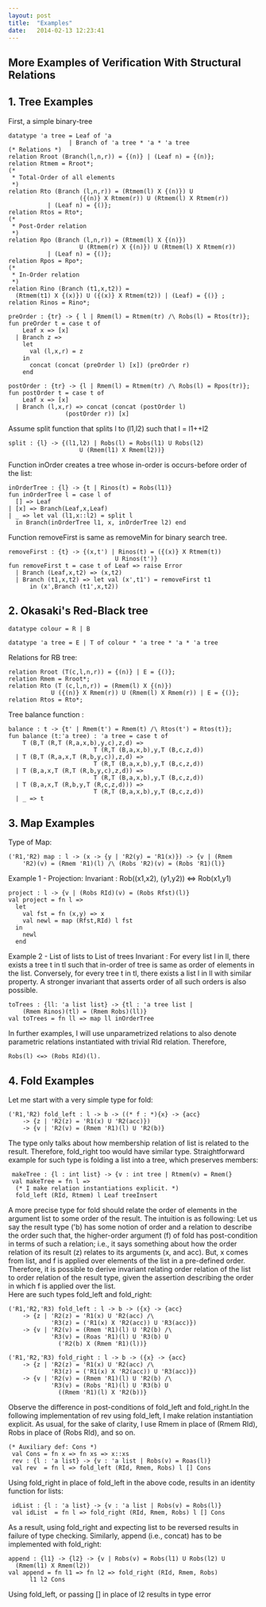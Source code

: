 ```yaml
---
layout: post
title:  "Examples"
date:   2014-02-13 12:23:41
--- 
```

More Examples of Verification With Structural Relations
-------------------------------------------------------
## 1. Tree Examples ##

 First, a simple binary-tree

    datatype 'a tree = Leaf of 'a
                     | Branch of 'a tree * 'a * 'a tree
    (* Relations *)
    relation Rroot (Branch(l,n,r)) = {(n)} | (Leaf n) = {(n)};
    relation Rtmem = Rroot*;
    (*
     * Total-Order of all elements
     *)
    relation Rto (Branch (l,n,r)) = (Rtmem(l) X {(n)}) U 
                        ({(n)} X Rtmem(r)) U (Rtmem(l) X Rtmem(r))
               | (Leaf n) = {()};
    relation Rtos = Rto*;
    (*
     * Post-Order relation
     *)
    relation Rpo (Branch (l,n,r)) = (Rtmem(l) X {(n)}) 
                        U (Rtmem(r) X {(n)}) U (Rtmem(l) X Rtmem(r))
               | (Leaf n) = {()};
    relation Rpos = Rpo*;
    (*
     * In-Order relation
     *)
    relation Rino (Branch (t1,x,t2)) = 
      (Rtmem(t1) X {(x)}) U ({(x)} X Rtmem(t2)) | (Leaf) = {()} ;
    relation Rinos = Rino*;
    
    preOrder : {tr} -> { l | Rmem(l) = Rtmem(tr) /\ Robs(l) = Rtos(tr)};
    fun preOrder t = case t of
        Leaf x => [x]
      | Branch z =>
        let
          val (l,x,r) = z
        in
          concat (concat (preOrder l) [x]) (preOrder r)
        end

    postOrder : {tr} -> {l | Rmem(l) = Rtmem(tr) /\ Robs(l) = Rpos(tr)};
    fun postOrder t = case t of
        Leaf x => [x]
      | Branch (l,x,r) => concat (concat (postOrder l) 
                    (postOrder r)) [x] 

Assume split function that splits l to (l1,l2) such that l = l1++l2

    split : {l} -> {(l1,l2) | Robs(l) = Robs(l1) U Robs(l2) 
                        U (Rmem(l1) X Rmem(l2))}
  
Function inOrder creates a tree whose in-order is occurs-before order
of the list:

    inOrderTree : {l} -> {t | Rinos(t) = Robs(l1)}
    fun inOrderTree l = case l of
      [] => Leaf
    | [x] => Branch(Leaf,x,Leaf)
    | _ => let val (l1,x::l2) = split l 
      in Branch(inOrderTree l1, x, inOrderTree l2) end

Function removeFirst is same as removeMin for binary search tree.

    removeFirst : {t} -> {(x,t') | Rinos(t) = ({(x)} X Rtmem(t))
                                  U Rinos(t')}
    fun removeFirst t = case t of Leaf => raise Error
      | Branch (Leaf,x,t2) => (x,t2)
      | Branch (t1,x,t2) => let val (x',t1') = removeFirst t1 
          in (x',Branch (t1',x,t2))

## 2. Okasaki's Red-Black tree ##

    datatype colour = R | B                                          

    datatype 'a tree = E | T of colour * 'a tree * 'a * 'a tree  

Relations for RB tree:

    relation Rroot (T(c,l,n,r)) = {(n)} | E = {()};
    relation Rmem = Rroot*;
    relation Rto (T (c,l,n,r)) = (Rmem(l) X {(n)}) 
                U ({(n)} X Rmem(r)) U (Rmem(l) X Rmem(r)) | E = {()};
    relation Rtos = Rto*;

Tree balance function :

    balance : t -> {t' | Rmem(t') = Rmem(t) /\ Rtos(t') = Rtos(t)};
    fun balance (t:'a tree) : 'a tree = case t of
        T (B,T (R,T (R,a,x,b),y,c),z,d) => 
                            T (R,T (B,a,x,b),y,T (B,c,z,d))
      | T (B,T (R,a,x,T (R,b,y,c)),z,d) => 
                            T (R,T (B,a,x,b),y,T (B,c,z,d))
      | T (B,a,x,T (R,T (R,b,y,c),z,d)) => 
                            T (R,T (B,a,x,b),y,T (B,c,z,d))
      | T (B,a,x,T (R,b,y,T (R,c,z,d))) => 
                            T (R,T (B,a,x,b),y,T (B,c,z,d))
      | _ => t


## 3. Map Examples ##

Type of Map:

    ('R1,'R2) map : l -> (x -> {y | 'R2(y) = 'R1(x)}) -> {v | (Rmem
        'R2)(v) = (Rmem 'R1)(l) /\ (Robs 'R2)(v) = (Robs 'R1)(l)}

Example 1 - Projection:
 Invariant : Rob((x1,x2), (y1,y2)) <=> Rob(x1,y1)

    project : l -> {v | (Robs RId)(v) = (Robs Rfst)(l)}
    val project = fn l =>
      let
        val fst = fn (x,y) => x
        val newl = map (Rfst,RId) l fst
      in
        newl
      end

Example 2 - List of lists to List of trees
Invariant : For every list l in ll, there exists a tree t
in tl such that in-order of tree is same as order of elements in
the list. Conversely, for every tree t in tl, there exists a list
l in ll with similar property.
A stronger invariant that asserts order of all such orders is
also possible. 

    toTrees : {ll: 'a list list} -> {tl : 'a tree list | 
        (Rmem Rinos)(tl) = (Rmem Robs)(ll)}
    val toTrees = fn ll => map ll inOrderTree 
  
In further examples, I will use unparametrized relations to also
denote parametric relations instantiated with trivial RId relation.
Therefore, 

    Robs(l) <=> (Robs RId)(l).

## 4. Fold Examples ##

Let me start with a very simple type for fold:

    ('R1,'R2) fold_left : l -> b -> ((* f : *){x} -> {acc} 
        -> {z | 'R2(z) = 'R1(x) U 'R2(acc)})
        -> {v | 'R2(v) = (Rmem 'R1)(l) U 'R2(b)}
 
The type only talks about how membership relation of list is
related to the result. Therefore, fold\_right too would have
similar type. Straightforward example for such type is folding a
list into a tree, which preserves members:

     makeTree : {l : int list} -> {v : int tree | Rtmem(v) = Rmem(}
     val makeTree = fn l =>
      (* I make relation instantiations explicit. *)
      fold_left (RId, Rtmem) l Leaf treeInsert

A more precise type for fold should relate the order of elements
in the argument list to some order of the result. The intuition is as
following: Let us say the result type ('b) has some notion of order
and a relation to describe the order such that, the higher-order
argument (f) of fold has post-condition in terms of such a relation;
i.e., it says something about how the order relation of its result (z)
relates to its arguments (x, and acc). But, x comes from list, and f
is applied over elements of the list in a pre-defined order.
Therefore, it is possible to derive invariant relating order relation
of the list to order relation of the result type, given the assertion
describing the order in which f is applied over the list.  
Here are such types fold\_left and fold\_right:

    ('R1,'R2,'R3) fold_left : l -> b -> ({x} -> {acc} 
        -> {z | 'R2(z) = 'R1(x) U 'R2(acc) /\ 
                'R3(z) = ('R1(x) X 'R2(acc)) U 'R3(acc)})
        -> {v | 'R2(v) = (Rmem 'R1)(l) U 'R2(b) /\ 
                'R3(v) = (Roas 'R1)(l) U 'R3(b) U 
                  ('R2(b) X (Rmem 'R1)(l))}

    ('R1,'R2,'R3) fold_right : l -> b -> ({x} -> {acc} 
        -> {z | 'R2(z) = 'R1(x) U 'R2(acc) /\ 
                'R3(z) = ('R1(x) X 'R2(acc)) U 'R3(acc)})
        -> {v | 'R2(v) = (Rmem 'R1)(l) U 'R2(b) /\ 
                'R3(v) = (Robs 'R1)(l) U 'R3(b) U 
                  ((Rmem 'R1)(l) X 'R2(b))}

Observe the difference in post-conditions of fold\_left and
fold\_right.In the following implementation of rev using fold\_left, I
make relation instantiation explicit. As usual, for the sake of
clarity, I use Rmem in place of (Rmem RId), Robs in place of (Robs
RId), and so on.

    (* Auxiliary def: Cons *)
     val Cons = fn x => fn xs => x::xs
     rev : {l : 'a list} -> {v : 'a list | Robs(v) = Roas(l)}
     val rev  = fn l => fold_left (RId, Rmem, Robs) l [] Cons 

   
Using fold\_right in place of fold\_left in the above code,
results in an identity function for lists:

     idList : {l : 'a list} -> {v : 'a list | Robs(v) = Robs(l)}
     val idList  = fn l => fold_right (RId, Rmem, Robs) l [] Cons 
   

 As a result, using fold\_right and expecting list to be reversed
 results in failure of type checking. Similarly, append (i.e.,
 concat) has to be implemented with fold\_right:

    append : {l1} -> {l2} -> {v | Robs(v) = Robs(l1) U Robs(l2) U
      (Rmem(l1) X Rmem(l2))
    val append = fn l1 => fn l2 => fold_right (RId, Rmem, Robs)
          l1 l2 Cons

Using fold\_left, or passing [] in place of l2 results in type
error

